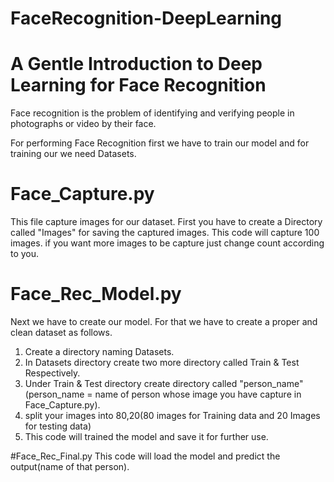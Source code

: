 # FaceRecognition-DeepLearning

# A Gentle Introduction to Deep Learning for Face Recognition

Face recognition is the problem of identifying and verifying people in photographs or video by their face.

For performing Face Recognition first we have to train our model and for training our we need Datasets.

# Face_Capture.py
This file capture images for our dataset.
First you have to create a Directory called "Images" for saving the captured images.
This code will capture 100 images. if you want more images to be capture just change count according to you.


# Face_Rec_Model.py
Next we have to create our model.
For that we have to create a proper and clean dataset as follows.

1. Create a directory naming Datasets.
2. In Datasets directory create two more directory called Train & Test Respectively.
3. Under Train & Test directory create directory called "person_name"(person_name = name of person whose image you have capture in Face_Capture.py). 
4. split your images into 80,20(80 images for Training data and 20 Images for testing data)
5. This code will trained the model and save it for further use.


#Face_Rec_Final.py
This code will load the model and predict the output(name of that person).

